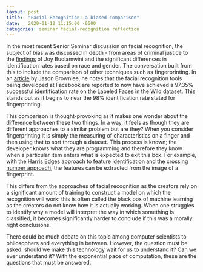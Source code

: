 ```yaml
---
layout: post
title:  "Facial Recognition: a biased comparison"
date:   2020-01-12 11:15:00 -0500
categories: seminar facial-recognition reflection 
---
```


In the most recent Senior Seminar discussion on facial recognition, the subject of bias was discussed in depth - from areas of criminal justice to the [findings](https://www.nytimes.com/2018/02/09/technology/facial-recognition-race-artificial-intelligence.html) of Joy Buolamwini and the significant differences in identification rates based on race and gender. The conversation built from this to include the comparison of other techniques such as fingerprinting. In an [article](https://machinelearningmastery.com/introduction-to-deep-learning-for-face-recognition/) by Jason Brownlee, he notes that the facial recognition tools being developed at Facebook are reported to now have achieved a 97.35% successful identification rate on the Labeled Faces in the Wild dataset. This stands out as it begins to near the 98% identification rate stated for fingerprinting. 

This comparison is thought-provoking as it makes one wonder about the difference between these two things. In a way, it feels as though they are different approaches to a similar problem but are they? When you consider fingerprinting it is simply the measuring of characteristics on a finger and then using that to sort through a dataset. This process is known; the developer knows what they are programming and therefore they know when a particular item enters what is expected to exit this box. For example, with the [Harris Edges](https://en.wikipedia.org/wiki/Harris_Corner_Detector) approach to feature identification and the [crossing number approach](https://arxiv.org/pdf/1001.4186.pdf), the features can be extracted from the image of a fingerprint.  

This differs from the approaches of facial recognition as the creators rely on a significant amount of training to construct a model on which the recognition will work: this is often called the black box of machine learning as the creators do not know how it is actually working. When one struggles to identify why a model will interpret the way in which something is classified, it becomes significantly harder to conclude if this was a morally right conclusions. 

There could be much debate on this topic among computer scientists to philosophers and everything in between. However, the question must be asked: should we make this technology wait for us to understand it? Can we ever understand it? With the exponential pace of computation, these are the questions that must be answered. 
